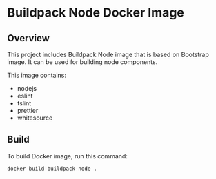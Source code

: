 # Buildpack Node Docker Image

## Overview

This project includes Buildpack Node image that is based on Bootstrap image. It can be used for building node components.

This image contains:

- nodejs
- eslint
- tslint
- prettier
- whitesource

## Build

To build Docker image, run this command:

```bash
docker build buildpack-node .
```
